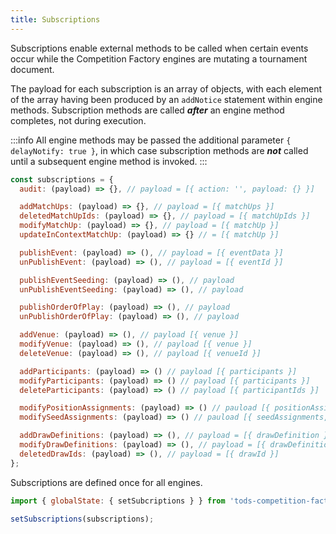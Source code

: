 ```yaml
---
title: Subscriptions
---
```


Subscriptions enable external methods to be called when certain events occur while the Competition Factory engines are mutating a tournament document.

The payload for each subscription is an array of objects, with each element of the array having been produced by an `addNotice` statement within engine methods. Subscription methods are called **_after_** an engine method completes, not during execution.

:::info
All engine methods may be passed the additional parameter `{ delayNotify: true }`, in which case subscription methods are **_not_** called until a subsequent engine method is invoked.
:::

```js
const subscriptions = {
  audit: (payload) => {}, // payload = [{ action: '', payload: {} }]

  addMatchUps: (payload) => {}, // payload = [{ matchUps }]
  deletedMatchUpIds: (payload) => {}, // payload = [{ matchUpIds }]
  modifyMatchUp: (payload) => {}, // payload = [{ matchUp }]
  updateInContextMatchUp: (payload) => {} // = [{ matchUp }]

  publishEvent: (payload) => (), // payload = [{ eventData }]
  unPublishEvent: (payload) => (), // payload = [{ eventId }]

  publishEventSeeding: (payload) => (), // payload
  unPublishEventSeeding: (payload) => (), // payload

  publishOrderOfPlay: (payload) => (), // payload
  unPublishOrderOfPlay: (payload) => (), // payload

  addVenue: (payload) => (), // payload [{ venue }]
  modifyVenue: (payload) => (), // payload [{ venue }]
  deleteVenue: (payload) => (), // payload [{ venueId }]

  addParticipants: (payload) => () // payload [{ participants }]
  modifyParticipants: (payload) => () // payload [{ participants }]
  deleteParticipants: (payload) => () // payload [{ participantIds }]

  modifyPositionAssignments: (payload) => () // pauload [{ positionAssignments, tournamentId, eventId, drawId, structureId}]
  modifySeedAssignments: (payload) => () // pauload [{ seedAssignments, tournamentId, eventId, drawId, structureId}]

  addDrawDefinitions: (payload) => (), // payload = [{ drawDefinition }]
  modifyDrawDefinitions: (payload) => (), // payload = [{ drawDefinition }]
  deletedDrawIds: (payload) => (), // payload = [{ drawId }]
};
```

Subscriptions are defined once for all engines.

```js
import { globalState: { setSubcriptions } } from 'tods-competition-factory';

setSubscriptions(subscriptions);
```
